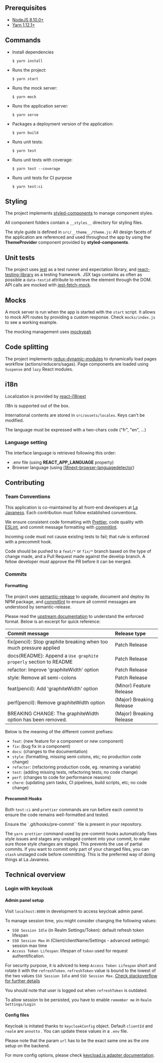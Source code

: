 ## Prerequisites

-   [NodeJS 8.10.0+](https://nodejs.org/en/)
-   [Yarn 1.12.1+](https://yarnpkg.com/fr/docs/install)


## Commands

- Install dependencies

  ```
  $ yarn install
  ```

- Runs the project:
  ```
  $ yarn start
  ```
- Runs the mock server:
  ```
  $ yarn mock
  ```

- Runs the application server:
  ```
  $ yarn serve
  ```

- Packages a deployment version of the application:
  ```
  $ yarn build
  ```

- Runs unit tests:
  ```
  $ yarn test
  ```

- Runs unit tests with coverage:
  ```
  $ yarn test --coverage
  ```

- Runs unit tests for CI purpose
  ```
  $ yarn test:ci
  ```

## Styling

The project implements [styled-components](https://www.styled-components.com/) to manage component styles.

All component folders contain a `__styles__` directory for styling files.

The style guide is defined in `src/__theme__/theme.js`:
All design facets of the application are referenced and used throughout the app by using the **ThemeProvider** component provided by **styled-components**.

## Unit tests

The project uses [jest](https://github.com/facebook/jest) as a test runner and expectation library, and [react-testing-library](https://testing-library.com/docs/react-testing-library/api) as a testing framework.
JSX tags contains as often as possible a `data-testid` attribute to retrieve the element through the DOM.
API calls are mocked with [jest-fetch-mock](https://github.com/jefflau/jest-fetch-mock).


## Mocks

A mock server is run when the app is started with the `start` script.
It allows to mock API routes by providing a custom response.
Check `mocks/index.js` to see a working example.

The mocking management uses [mockyeah](https://github.com/mockyeah/mockyeah)


## Code splitting

The project implements [redux-dynamic-modules](https://github.com/microsoft/redux-dynamic-modules) to dynamically load pages workflow (actions/reducers/sagas).
Page components are loaded using `Suspense` and `lazy` React modules.

## i18n

Localization is provided by [react-i18next](https://react.i18next.com/)

i18n is supported out of the box.

International contents are stored in `src/assets/locales`.
Keys can't be modified.

The language must be expressed with a two-chars code ("fr", "en", ...)

### Language setting

The interface language is retrieved following this order:

- .env file (using **REACT_APP_LANGUAGE** property)
- Browser language (using [i18next-browser-languagedetector](https://github.com/i18next/i18next-browser-languageDetector))


##  Contributing

### Team Conventions

This application is co-maintained by all front-end developers at [La Javaness](https://www.lajavaness.com). Each contribution must follow established conventions.

We ensure consistent code formatting with [Prettier](https://prettier.io), code quality with [ESLint](https://eslint.org), and commit message formatting with [commitlint](https://commitlint.js.org).

Incoming code must not cause existing tests to fail; that rule is enforced with a precommit hook.

Code should be pushed to a ``feat/*`` or ``fix/*`` branch based on the type of change made, and a Pull Request made against the develop branch. A fellow developer must approve the PR before it can be merged.

### Commits

#### Formatting
The project uses [semantic-release](https://semantic-release.gitbook.io/semantic-release) to upgrade, document and deploy its NPM package, and [commitlint](https://commitlint.js.org) to ensure all commit messages are understood by semantic-release.

Please read the [upstream documentation](https://semantic-release.gitbook.io/semantic-release/#commit-message-format) to understand the enforced format. Below is an excerpt for quick reference:

| Commit message                                                     | Release type             |
|:-------------------------------------------------------------------|:-------------------------|
| fix(pencil): Stop graphite breaking when too much pressure applied | Patch Release            |
| docs(README): Append a `Use graphite properly` section to README   | Patch Release            |
| refactor: Improve 'graphiteWidth' option                           | Patch Release            |
| style: Remove all semi-colons                                      | Patch Release            |
| feat(pencil): Add 'graphiteWidth' option                           | (Minor) Feature Release  |
| perf(pencil): Remove graphiteWidth option                          | (Major) Breaking Release |
| BREAKING CHANGE: The graphiteWidth option has been removed.        | (Major) Breaking Release |

Below is the meaning of the different commit prefixes:

- ``feat``: (new feature for a component or new component)
- ``fix``: (bug fix in a component)
- ``docs``: (changes to the documentation)
- ``style``: (formatting, missing semi colons, etc; no production code change)
- ``refactor``: (refactoring production code, eg. renaming a variable)
- ``test``: (adding missing tests, refactoring tests; no code change)
- ``perf``: (changes to code for performance reasons)
- ``chore``: (updating yarn tasks, CI pipelines, build scripts, etc; no code change)

#### Precommit Hooks

Both ``test:ci`` and ``prettier`` commands are run before each commit to ensure the code remains well-formatted and tested.

Ensure the `.git/hooks/pre-commit`` file is present in your repository.

The ``yarn prettier`` command used by pre-commit hooks automatically fixes style issues and stages any unstaged content into your commit, to make sure those style changes are staged. This prevents the use of partial commits. If you want to commit only part of your changed files, you can ``stash`` unstaged code before committing. This is the preferred way of doing things at La Javaness.


## Technical overview
### Login with keycloak

#### Admin panel setup
Visit ``localhost:8080`` in development to access keycloak admin panel.

To manage session time, you might consider changing the following values:
- `SSO Session Idle` (in Realm Settings/Token): default refresh token lifespan
- `SSO Session Max` in (Client/clientName/Settings - advanced settings): session max time
- `Access Token Lifespan`: lifespan of `token` used for request authentification.

For security purpose, it is adviced to keep `Access Token Lifespan` short and rotate it with the `refreshToken`.
`refreshToken` value is bound to the lowest of the two values `SSO Session Idle` and `SSO Session Max`. [Check stackoverflow for further details](https://stackoverflow.com/a/67624190 )

You should note that user is logged out when `refreshToken` is outdated.

To allow session to be persisted, you have to enable ``remember me`` in `Realm Settings/Login`
#### Config files
Keycloak is initated thanks to `keycloakConfig` object. Default `clientId` and `realm` are `annotto` . You can update these values in a `.env` file.

Please note that the param `url` has to be the exact same one as the one setup on the backend.

For more config options, please check [keycload.js adapter documentation]([https://www.keycloak.org/docs/latest/securing_apps/index.html#_javascript_adapter](https://www.keycloak.org/docs/latest/securing_apps/index.html#_javascript_adapter)).



